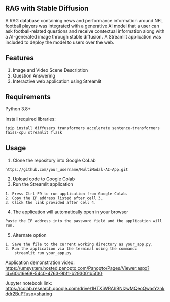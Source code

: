 ## RAG with Stable Diffusion

A RAG database containing news and performance information around NFL football players was integrated with a generative AI model that a user can ask football-related questions and receive contextual information along
with a AI-generated image through stable diffusion. A Streamlit application was included to deploy the model to users over the web.

## Features
1. Image and Video Scene Description
2. Question Answering
3. Interactive web application using Streamlit

## Requirements
Python 3.8+

Install required libraries:
```
!pip install diffusers transformers accelerate sentence-transformers faiss-cpu streamlit flask
```

## Usage
1. Clone the repository into Google CoLab
```
https://github.com/your_username/MultiModal-AI-App.git
```
2. Upload code to Google Colab
3. Run the Streamlit application
```
1. Press Ctrl-F9 to run application from Google Colab.
2. Copy the IP address listed after cell 3.
3. Click the link provided after cell 4.
```
4. The application will automatically open in your browser
```
Paste the IP address into the password field and the application will run.
```
5. Alternate option
```
1. Save the file to the current working directory as your_app.py.
2. Run the application via the terminal using the command:
    streamlit run your_app.py
```
Application demonstration video:
https://umsystem.hosted.panopto.com/Panopto/Pages/Viewer.aspx?id=60c16e68-54c0-4763-9bf1-b293001b5f30

Jupyter notebook link:
https://colab.research.google.com/drive/1HTXiWRAhBNIzwMQeoQwasYznkddr2BuP?usp=sharing 
